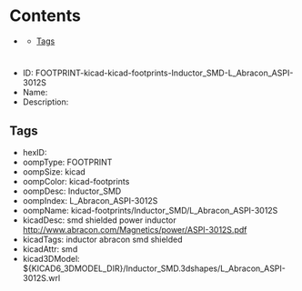 



Contents
========

* [](#)
	* [Tags](#tags)

# 

- ID: FOOTPRINT-kicad-kicad-footprints-Inductor_SMD-L_Abracon_ASPI-3012S
- Name: 
- Description: 

## Tags

- hexID: 
- oompType: FOOTPRINT
- oompSize: kicad
- oompColor: kicad-footprints
- oompDesc: Inductor_SMD
- oompIndex: L_Abracon_ASPI-3012S
- oompName: kicad-footprints/Inductor_SMD/L_Abracon_ASPI-3012S
- kicadDesc: smd shielded power inductor http://www.abracon.com/Magnetics/power/ASPI-3012S.pdf
- kicadTags: inductor abracon smd shielded
- kicadAttr: smd
- kicad3DModel: ${KICAD6_3DMODEL_DIR}/Inductor_SMD.3dshapes/L_Abracon_ASPI-3012S.wrl
